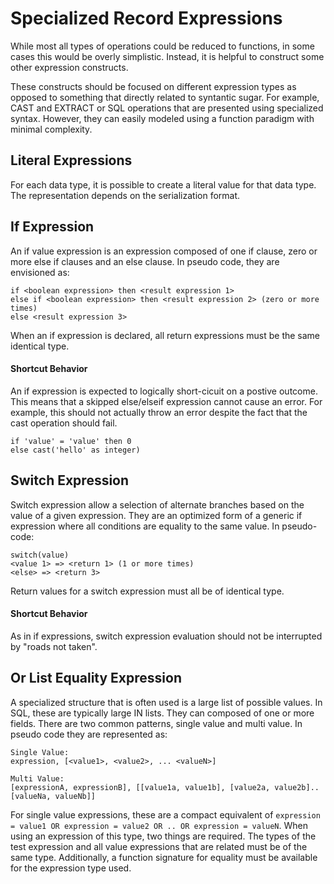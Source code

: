 # Specialized Record Expressions

While most all types of operations could be reduced to functions, in some cases this would be overly simplistic. Instead, it is helpful to construct some other expression constructs. 

These constructs should be focused on different expression types as opposed to something that directly related to syntantic sugar. For example, CAST and EXTRACT or SQL operations that are presented using specialized syntax. However, they can easily modeled using a function paradigm with minimal complexity.

## Literal Expressions

For each data type, it is possible to create a literal value for that data type. The representation depends on the serialization format.



## If Expression

An if value expression is an expression composed of one if clause, zero or more else if clauses and an else clause. In pseudo code, they are envisioned as:

```
if <boolean expression> then <result expression 1>
else if <boolean expression> then <result expression 2> (zero or more times)
else <result expression 3>
```

When an if expression is declared, all return expressions must be the same identical type.

#### Shortcut Behavior

An if expression is expected to logically short-cicuit on a postive outcome. This means that a skipped else/elseif expression cannot cause an error. For example, this should not actually throw an error despite the fact that the cast operation should fail.

```
if 'value' = 'value' then 0
else cast('hello' as integer) 
```



## Switch Expression

Switch expression allow a selection of alternate branches based on the value of a given expression. They are an optimized form of a generic if expression where all conditions are equality to the same value. In pseudo-code:

```
switch(value)
<value 1> => <return 1> (1 or more times)
<else> => <return 3>
```

Return values for a switch expression must all be of identical type.

#### Shortcut Behavior

As in if expressions, switch expression evaluation should not be interrupted by "roads not taken".



## Or List Equality Expression

A specialized structure that is often used is a large list of possible values. In SQL, these are typically large IN lists. They can composed of one or more fields. There are two common patterns, single value and multi value. In pseudo code they are represented as:

```
Single Value:
expression, [<value1>, <value2>, ... <valueN>]

Multi Value:
[expressionA, expressionB], [[value1a, value1b], [value2a, value2b].. [valueNa, valueNb]]
```

For single value expressions, these are a compact equivalent of `expression = value1 OR expression = value2 OR .. OR expression = valueN`. When using an expression of this type, two things are required. The types of the test expression and all value expressions that are related must be of the same type. Additionally, a function signature for equality must be available for the expression type used.









